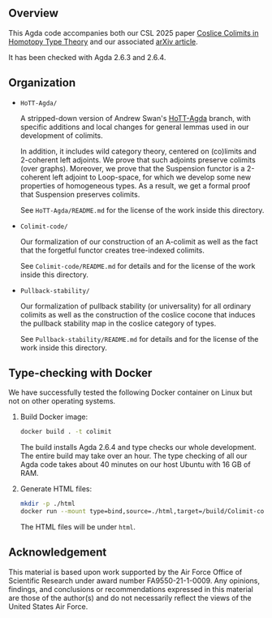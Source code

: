 ## Overview

  This Agda code accompanies both our CSL 2025 paper [Coslice Colimits in Homotopy Type Theory](https://doi.org/10.4230/LIPIcs.CSL.2025.46)
  and our associated [arXiv article](https://doi.org/10.48550/arXiv.2411.15103).
  
  It has been checked with Agda 2.6.3 and 2.6.4.

## Organization

- `HoTT-Agda/`

  A stripped-down version of Andrew Swan's [HoTT-Agda](https://github.com/awswan/HoTT-Agda/tree/agda-2.6.1-compatible) branch,
  with specific additions and local changes for general lemmas used in our development of colimits.

  In addition, it includes wild category theory, centered on (co)limits and 2-coherent left adjoints. We prove that such adjoints
  preserve colimits (over graphs). Moreover, we prove that the Suspension functor is a 2-coherent left adjoint to Loop-space, for
  which we develop some new properties of homogeneous types. As a result, we get a formal proof that Suspension preserves colimits.

  See `HoTT-Agda/README.md` for the license of the work inside this directory.

- `Colimit-code/`

  Our formalization of our construction of an A-colimit
  as well as the fact that the forgetful functor creates
  tree-indexed colimits.

  See `Colimit-code/README.md` for details and for the
  license of the work inside this directory.

- `Pullback-stability/`

  Our formalization of pullback stability (or universality)
  for all ordinary colimits as well as the construction
  of the coslice cocone that induces the pullback stability
  map in the coslice category of types.

  See `Pullback-stability/README.md`
  for details and for the license of the work inside this
  directory.

## Type-checking with Docker

We have successfully tested the following Docker container on Linux but not on other operating systems.

1. Build Docker image:

   ```bash
   docker build . -t colimit
   ```

   The build installs Agda 2.6.4 and type checks our whole development.
   The entire build may take over an hour. The type checking of all our
   Agda code takes about 40 minutes on our host Ubuntu with 16 GB of RAM.

2. Generate HTML files:

   ```bash
   mkdir -p ./html
   docker run --mount type=bind,source=./html,target=/build/Colimit-code/html colimit
   ```

   The HTML files will be under `html`.

## Acknowledgement

  This material is based upon work supported by the Air Force Office of Scientific Research under award number FA9550-21-1-0009.
  Any opinions, findings, and conclusions or recommendations expressed in this material are those of the author(s) and do not
  necessarily reflect the views of the United States Air Force.
  